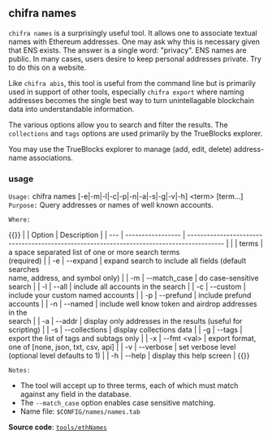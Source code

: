 ## chifra names

`chifra names` is a surprisingly useful tool. It allows one to associate textual names with Ethereum addresses. One may ask why this is necessary given that ENS exists. The answer is a single word: "privacy". ENS names are public. In many cases, users desire to keep personal addresses private. Try to do this on a website.

Like `chifra abis`, this tool is useful from the command line but is primarily used in support of other tools, especially `chifra export` where naming addresses becomes the single best way to turn unintellagable blockchain data into understandable information.

The various options allow you to search and filter the results. The `collections` and `tags` options are used primarily by the TrueBlocks explorer.

You may use the TrueBlocks explorer to manage (add, edit, delete) address-name associations.

### usage

`Usage:`    chifra names [-e|-m|-l|-c|-p|-n|-a|-s|-g|-v|-h] &lt;term&gt; [term...]  
`Purpose:`  Query addresses or names of well known accounts.

`Where:`

{{<td>}}
|     | Option            | Description                                                                               |
| --- | ----------------- | ----------------------------------------------------------------------------------------- |
|     | terms             | a space separated list of one or more search terms<br/>(required)                         |
| -e  | --expand          | expand search to include all fields (default searches<br/>name, address, and symbol only) |
| -m  | --match_case      | do case-sensitive search                                                                  |
| -l  | --all             | include all accounts in the search                                                        |
| -c  | --custom          | include your custom named accounts                                                        |
| -p  | --prefund         | include prefund accounts                                                                  |
| -n  | --named           | include well know token and airdrop addresses in the<br/>search                           |
| -a  | --addr            | display only addresses in the results (useful for scripting)                              |
| -s  | --collections     | display collections data                                                                  |
| -g  | --tags            | export the list of tags and subtags only                                                  |
| -x  | --fmt &lt;val&gt; | export format, one of [none, json, txt, csv, api]                                         |
| -v  | --verbose         | set verbose level (optional level defaults to 1)                                          |
| -h  | --help            | display this help screen                                                                  |
{{</td>}}

`Notes:`

- The tool will accept up to three terms, each of which must match against any field in the database.
- The `--match_case` option enables case sensitive matching.
- Name file: `$CONFIG/names/names.tab`

**Source code**: [`tools/ethNames`](https://github.com/TrueBlocks/trueblocks-core/tree/master/src/tools/ethNames)

